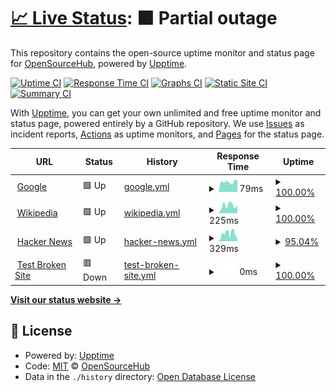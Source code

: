 # [📈 Live Status](https://opensourcecommunity-hub.github.io/monitoring): <!--live status--> **🟧 Partial outage**

This repository contains the open-source uptime monitor and status page for [OpenSourceHub](https://opensourcecommunity-hub.github.io/monitoring), powered by [Upptime](https://github.com/upptime/upptime).

[![Uptime CI](https://github.com/opensourcecommunity-hub/monitoring/workflows/Uptime%20CI/badge.svg)](https://github.com/opensourcecommunity-hub/monitoring/actions?query=workflow%3A%22Uptime+CI%22)
[![Response Time CI](https://github.com/opensourcecommunity-hub/monitoring/workflows/Response%20Time%20CI/badge.svg)](https://github.com/opensourcecommunity-hub/monitoring/actions?query=workflow%3A%22Response+Time+CI%22)
[![Graphs CI](https://github.com/opensourcecommunity-hub/monitoring/workflows/Graphs%20CI/badge.svg)](https://github.com/opensourcecommunity-hub/monitoring/actions?query=workflow%3A%22Graphs+CI%22)
[![Static Site CI](https://github.com/opensourcecommunity-hub/monitoring/workflows/Static%20Site%20CI/badge.svg)](https://github.com/opensourcecommunity-hub/monitoring/actions?query=workflow%3A%22Static+Site+CI%22)
[![Summary CI](https://github.com/opensourcecommunity-hub/monitoring/workflows/Summary%20CI/badge.svg)](https://github.com/opensourcecommunity-hub/monitoring/actions?query=workflow%3A%22Summary+CI%22)

With [Upptime](https://upptime.js.org), you can get your own unlimited and free uptime monitor and status page, powered entirely by a GitHub repository. We use [Issues](https://github.com/opensourcecommunity-hub/monitoring/issues) as incident reports, [Actions](https://github.com/opensourcecommunity-hub/monitoring/actions) as uptime monitors, and [Pages](https://opensourcecommunity-hub.github.io/monitoring) for the status page.

<!--start: status pages-->
<!-- This summary is generated by Upptime (https://github.com/upptime/upptime) -->
<!-- Do not edit this manually, your changes will be overwritten -->
<!-- prettier-ignore -->
| URL | Status | History | Response Time | Uptime |
| --- | ------ | ------- | ------------- | ------ |
| <img alt="" src="https://favicons.githubusercontent.com/www.google.com" height="13"> [Google](https://www.google.com) | 🟩 Up | [google.yml](https://github.com/opensourcecommunity-hub/monitoring/commits/HEAD/history/google.yml) | <details><summary><img alt="Response time graph" src="./graphs/google/response-time-week.png" height="20"> 79ms</summary><br><a href="https://opensourcecommunity-hub.github.io/monitoring/history/google"><img alt="Response time 80" src="https://img.shields.io/endpoint?url=https%3A%2F%2Fraw.githubusercontent.com%2Fopensourcecommunity-hub%2Fmonitoring%2FHEAD%2Fapi%2Fgoogle%2Fresponse-time.json"></a><br><a href="https://opensourcecommunity-hub.github.io/monitoring/history/google"><img alt="24-hour response time 74" src="https://img.shields.io/endpoint?url=https%3A%2F%2Fraw.githubusercontent.com%2Fopensourcecommunity-hub%2Fmonitoring%2FHEAD%2Fapi%2Fgoogle%2Fresponse-time-day.json"></a><br><a href="https://opensourcecommunity-hub.github.io/monitoring/history/google"><img alt="7-day response time 79" src="https://img.shields.io/endpoint?url=https%3A%2F%2Fraw.githubusercontent.com%2Fopensourcecommunity-hub%2Fmonitoring%2FHEAD%2Fapi%2Fgoogle%2Fresponse-time-week.json"></a><br><a href="https://opensourcecommunity-hub.github.io/monitoring/history/google"><img alt="30-day response time 80" src="https://img.shields.io/endpoint?url=https%3A%2F%2Fraw.githubusercontent.com%2Fopensourcecommunity-hub%2Fmonitoring%2FHEAD%2Fapi%2Fgoogle%2Fresponse-time-month.json"></a><br><a href="https://opensourcecommunity-hub.github.io/monitoring/history/google"><img alt="1-year response time 80" src="https://img.shields.io/endpoint?url=https%3A%2F%2Fraw.githubusercontent.com%2Fopensourcecommunity-hub%2Fmonitoring%2FHEAD%2Fapi%2Fgoogle%2Fresponse-time-year.json"></a></details> | <details><summary><a href="https://opensourcecommunity-hub.github.io/monitoring/history/google">100.00%</a></summary><a href="https://opensourcecommunity-hub.github.io/monitoring/history/google"><img alt="All-time uptime 100.00%" src="https://img.shields.io/endpoint?url=https%3A%2F%2Fraw.githubusercontent.com%2Fopensourcecommunity-hub%2Fmonitoring%2FHEAD%2Fapi%2Fgoogle%2Fuptime.json"></a><br><a href="https://opensourcecommunity-hub.github.io/monitoring/history/google"><img alt="24-hour uptime 100.00%" src="https://img.shields.io/endpoint?url=https%3A%2F%2Fraw.githubusercontent.com%2Fopensourcecommunity-hub%2Fmonitoring%2FHEAD%2Fapi%2Fgoogle%2Fuptime-day.json"></a><br><a href="https://opensourcecommunity-hub.github.io/monitoring/history/google"><img alt="7-day uptime 100.00%" src="https://img.shields.io/endpoint?url=https%3A%2F%2Fraw.githubusercontent.com%2Fopensourcecommunity-hub%2Fmonitoring%2FHEAD%2Fapi%2Fgoogle%2Fuptime-week.json"></a><br><a href="https://opensourcecommunity-hub.github.io/monitoring/history/google"><img alt="30-day uptime 100.00%" src="https://img.shields.io/endpoint?url=https%3A%2F%2Fraw.githubusercontent.com%2Fopensourcecommunity-hub%2Fmonitoring%2FHEAD%2Fapi%2Fgoogle%2Fuptime-month.json"></a><br><a href="https://opensourcecommunity-hub.github.io/monitoring/history/google"><img alt="1-year uptime 100.00%" src="https://img.shields.io/endpoint?url=https%3A%2F%2Fraw.githubusercontent.com%2Fopensourcecommunity-hub%2Fmonitoring%2FHEAD%2Fapi%2Fgoogle%2Fuptime-year.json"></a></details>
| <img alt="" src="https://favicons.githubusercontent.com/en.wikipedia.org" height="13"> [Wikipedia](https://en.wikipedia.org) | 🟩 Up | [wikipedia.yml](https://github.com/opensourcecommunity-hub/monitoring/commits/HEAD/history/wikipedia.yml) | <details><summary><img alt="Response time graph" src="./graphs/wikipedia/response-time-week.png" height="20"> 225ms</summary><br><a href="https://opensourcecommunity-hub.github.io/monitoring/history/wikipedia"><img alt="Response time 186" src="https://img.shields.io/endpoint?url=https%3A%2F%2Fraw.githubusercontent.com%2Fopensourcecommunity-hub%2Fmonitoring%2FHEAD%2Fapi%2Fwikipedia%2Fresponse-time.json"></a><br><a href="https://opensourcecommunity-hub.github.io/monitoring/history/wikipedia"><img alt="24-hour response time 419" src="https://img.shields.io/endpoint?url=https%3A%2F%2Fraw.githubusercontent.com%2Fopensourcecommunity-hub%2Fmonitoring%2FHEAD%2Fapi%2Fwikipedia%2Fresponse-time-day.json"></a><br><a href="https://opensourcecommunity-hub.github.io/monitoring/history/wikipedia"><img alt="7-day response time 225" src="https://img.shields.io/endpoint?url=https%3A%2F%2Fraw.githubusercontent.com%2Fopensourcecommunity-hub%2Fmonitoring%2FHEAD%2Fapi%2Fwikipedia%2Fresponse-time-week.json"></a><br><a href="https://opensourcecommunity-hub.github.io/monitoring/history/wikipedia"><img alt="30-day response time 186" src="https://img.shields.io/endpoint?url=https%3A%2F%2Fraw.githubusercontent.com%2Fopensourcecommunity-hub%2Fmonitoring%2FHEAD%2Fapi%2Fwikipedia%2Fresponse-time-month.json"></a><br><a href="https://opensourcecommunity-hub.github.io/monitoring/history/wikipedia"><img alt="1-year response time 186" src="https://img.shields.io/endpoint?url=https%3A%2F%2Fraw.githubusercontent.com%2Fopensourcecommunity-hub%2Fmonitoring%2FHEAD%2Fapi%2Fwikipedia%2Fresponse-time-year.json"></a></details> | <details><summary><a href="https://opensourcecommunity-hub.github.io/monitoring/history/wikipedia">100.00%</a></summary><a href="https://opensourcecommunity-hub.github.io/monitoring/history/wikipedia"><img alt="All-time uptime 100.00%" src="https://img.shields.io/endpoint?url=https%3A%2F%2Fraw.githubusercontent.com%2Fopensourcecommunity-hub%2Fmonitoring%2FHEAD%2Fapi%2Fwikipedia%2Fuptime.json"></a><br><a href="https://opensourcecommunity-hub.github.io/monitoring/history/wikipedia"><img alt="24-hour uptime 100.00%" src="https://img.shields.io/endpoint?url=https%3A%2F%2Fraw.githubusercontent.com%2Fopensourcecommunity-hub%2Fmonitoring%2FHEAD%2Fapi%2Fwikipedia%2Fuptime-day.json"></a><br><a href="https://opensourcecommunity-hub.github.io/monitoring/history/wikipedia"><img alt="7-day uptime 100.00%" src="https://img.shields.io/endpoint?url=https%3A%2F%2Fraw.githubusercontent.com%2Fopensourcecommunity-hub%2Fmonitoring%2FHEAD%2Fapi%2Fwikipedia%2Fuptime-week.json"></a><br><a href="https://opensourcecommunity-hub.github.io/monitoring/history/wikipedia"><img alt="30-day uptime 100.00%" src="https://img.shields.io/endpoint?url=https%3A%2F%2Fraw.githubusercontent.com%2Fopensourcecommunity-hub%2Fmonitoring%2FHEAD%2Fapi%2Fwikipedia%2Fuptime-month.json"></a><br><a href="https://opensourcecommunity-hub.github.io/monitoring/history/wikipedia"><img alt="1-year uptime 100.00%" src="https://img.shields.io/endpoint?url=https%3A%2F%2Fraw.githubusercontent.com%2Fopensourcecommunity-hub%2Fmonitoring%2FHEAD%2Fapi%2Fwikipedia%2Fuptime-year.json"></a></details>
| <img alt="" src="https://favicons.githubusercontent.com/news.ycombinator.com" height="13"> [Hacker News](https://news.ycombinator.com) | 🟩 Up | [hacker-news.yml](https://github.com/opensourcecommunity-hub/monitoring/commits/HEAD/history/hacker-news.yml) | <details><summary><img alt="Response time graph" src="./graphs/hacker-news/response-time-week.png" height="20"> 329ms</summary><br><a href="https://opensourcecommunity-hub.github.io/monitoring/history/hacker-news"><img alt="Response time 286" src="https://img.shields.io/endpoint?url=https%3A%2F%2Fraw.githubusercontent.com%2Fopensourcecommunity-hub%2Fmonitoring%2FHEAD%2Fapi%2Fhacker-news%2Fresponse-time.json"></a><br><a href="https://opensourcecommunity-hub.github.io/monitoring/history/hacker-news"><img alt="24-hour response time 444" src="https://img.shields.io/endpoint?url=https%3A%2F%2Fraw.githubusercontent.com%2Fopensourcecommunity-hub%2Fmonitoring%2FHEAD%2Fapi%2Fhacker-news%2Fresponse-time-day.json"></a><br><a href="https://opensourcecommunity-hub.github.io/monitoring/history/hacker-news"><img alt="7-day response time 329" src="https://img.shields.io/endpoint?url=https%3A%2F%2Fraw.githubusercontent.com%2Fopensourcecommunity-hub%2Fmonitoring%2FHEAD%2Fapi%2Fhacker-news%2Fresponse-time-week.json"></a><br><a href="https://opensourcecommunity-hub.github.io/monitoring/history/hacker-news"><img alt="30-day response time 286" src="https://img.shields.io/endpoint?url=https%3A%2F%2Fraw.githubusercontent.com%2Fopensourcecommunity-hub%2Fmonitoring%2FHEAD%2Fapi%2Fhacker-news%2Fresponse-time-month.json"></a><br><a href="https://opensourcecommunity-hub.github.io/monitoring/history/hacker-news"><img alt="1-year response time 286" src="https://img.shields.io/endpoint?url=https%3A%2F%2Fraw.githubusercontent.com%2Fopensourcecommunity-hub%2Fmonitoring%2FHEAD%2Fapi%2Fhacker-news%2Fresponse-time-year.json"></a></details> | <details><summary><a href="https://opensourcecommunity-hub.github.io/monitoring/history/hacker-news">95.04%</a></summary><a href="https://opensourcecommunity-hub.github.io/monitoring/history/hacker-news"><img alt="All-time uptime 99.95%" src="https://img.shields.io/endpoint?url=https%3A%2F%2Fraw.githubusercontent.com%2Fopensourcecommunity-hub%2Fmonitoring%2FHEAD%2Fapi%2Fhacker-news%2Fuptime.json"></a><br><a href="https://opensourcecommunity-hub.github.io/monitoring/history/hacker-news"><img alt="24-hour uptime 100.00%" src="https://img.shields.io/endpoint?url=https%3A%2F%2Fraw.githubusercontent.com%2Fopensourcecommunity-hub%2Fmonitoring%2FHEAD%2Fapi%2Fhacker-news%2Fuptime-day.json"></a><br><a href="https://opensourcecommunity-hub.github.io/monitoring/history/hacker-news"><img alt="7-day uptime 95.04%" src="https://img.shields.io/endpoint?url=https%3A%2F%2Fraw.githubusercontent.com%2Fopensourcecommunity-hub%2Fmonitoring%2FHEAD%2Fapi%2Fhacker-news%2Fuptime-week.json"></a><br><a href="https://opensourcecommunity-hub.github.io/monitoring/history/hacker-news"><img alt="30-day uptime 98.86%" src="https://img.shields.io/endpoint?url=https%3A%2F%2Fraw.githubusercontent.com%2Fopensourcecommunity-hub%2Fmonitoring%2FHEAD%2Fapi%2Fhacker-news%2Fuptime-month.json"></a><br><a href="https://opensourcecommunity-hub.github.io/monitoring/history/hacker-news"><img alt="1-year uptime 99.90%" src="https://img.shields.io/endpoint?url=https%3A%2F%2Fraw.githubusercontent.com%2Fopensourcecommunity-hub%2Fmonitoring%2FHEAD%2Fapi%2Fhacker-news%2Fuptime-year.json"></a></details>
| <img alt="" src="https://favicons.githubusercontent.com/thissitedoesnotexist.koj.co" height="13"> [Test Broken Site](https://thissitedoesnotexist.koj.co) | 🟥 Down | [test-broken-site.yml](https://github.com/opensourcecommunity-hub/monitoring/commits/HEAD/history/test-broken-site.yml) | <details><summary><img alt="Response time graph" src="./graphs/test-broken-site/response-time-week.png" height="20"> 0ms</summary><br><a href="https://opensourcecommunity-hub.github.io/monitoring/history/test-broken-site"><img alt="Response time 0" src="https://img.shields.io/endpoint?url=https%3A%2F%2Fraw.githubusercontent.com%2Fopensourcecommunity-hub%2Fmonitoring%2FHEAD%2Fapi%2Ftest-broken-site%2Fresponse-time.json"></a><br><a href="https://opensourcecommunity-hub.github.io/monitoring/history/test-broken-site"><img alt="24-hour response time 0" src="https://img.shields.io/endpoint?url=https%3A%2F%2Fraw.githubusercontent.com%2Fopensourcecommunity-hub%2Fmonitoring%2FHEAD%2Fapi%2Ftest-broken-site%2Fresponse-time-day.json"></a><br><a href="https://opensourcecommunity-hub.github.io/monitoring/history/test-broken-site"><img alt="7-day response time 0" src="https://img.shields.io/endpoint?url=https%3A%2F%2Fraw.githubusercontent.com%2Fopensourcecommunity-hub%2Fmonitoring%2FHEAD%2Fapi%2Ftest-broken-site%2Fresponse-time-week.json"></a><br><a href="https://opensourcecommunity-hub.github.io/monitoring/history/test-broken-site"><img alt="30-day response time 0" src="https://img.shields.io/endpoint?url=https%3A%2F%2Fraw.githubusercontent.com%2Fopensourcecommunity-hub%2Fmonitoring%2FHEAD%2Fapi%2Ftest-broken-site%2Fresponse-time-month.json"></a><br><a href="https://opensourcecommunity-hub.github.io/monitoring/history/test-broken-site"><img alt="1-year response time 0" src="https://img.shields.io/endpoint?url=https%3A%2F%2Fraw.githubusercontent.com%2Fopensourcecommunity-hub%2Fmonitoring%2FHEAD%2Fapi%2Ftest-broken-site%2Fresponse-time-year.json"></a></details> | <details><summary><a href="https://opensourcecommunity-hub.github.io/monitoring/history/test-broken-site">100.00%</a></summary><a href="https://opensourcecommunity-hub.github.io/monitoring/history/test-broken-site"><img alt="All-time uptime 100.00%" src="https://img.shields.io/endpoint?url=https%3A%2F%2Fraw.githubusercontent.com%2Fopensourcecommunity-hub%2Fmonitoring%2FHEAD%2Fapi%2Ftest-broken-site%2Fuptime.json"></a><br><a href="https://opensourcecommunity-hub.github.io/monitoring/history/test-broken-site"><img alt="24-hour uptime 100.00%" src="https://img.shields.io/endpoint?url=https%3A%2F%2Fraw.githubusercontent.com%2Fopensourcecommunity-hub%2Fmonitoring%2FHEAD%2Fapi%2Ftest-broken-site%2Fuptime-day.json"></a><br><a href="https://opensourcecommunity-hub.github.io/monitoring/history/test-broken-site"><img alt="7-day uptime 100.00%" src="https://img.shields.io/endpoint?url=https%3A%2F%2Fraw.githubusercontent.com%2Fopensourcecommunity-hub%2Fmonitoring%2FHEAD%2Fapi%2Ftest-broken-site%2Fuptime-week.json"></a><br><a href="https://opensourcecommunity-hub.github.io/monitoring/history/test-broken-site"><img alt="30-day uptime 100.00%" src="https://img.shields.io/endpoint?url=https%3A%2F%2Fraw.githubusercontent.com%2Fopensourcecommunity-hub%2Fmonitoring%2FHEAD%2Fapi%2Ftest-broken-site%2Fuptime-month.json"></a><br><a href="https://opensourcecommunity-hub.github.io/monitoring/history/test-broken-site"><img alt="1-year uptime 100.00%" src="https://img.shields.io/endpoint?url=https%3A%2F%2Fraw.githubusercontent.com%2Fopensourcecommunity-hub%2Fmonitoring%2FHEAD%2Fapi%2Ftest-broken-site%2Fuptime-year.json"></a></details>

<!--end: status pages-->

[**Visit our status website →**](https://opensourcecommunity-hub.github.io/monitoring)

## 📄 License

- Powered by: [Upptime](https://github.com/upptime/upptime)
- Code: [MIT](./LICENSE) © [OpenSourceHub](https://opensourcecommunity-hub.github.io/monitoring)
- Data in the `./history` directory: [Open Database License](https://opendatacommons.org/licenses/odbl/1-0/)
